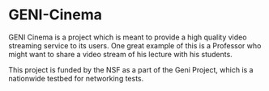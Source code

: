 GENI-Cinema
===========
GENI Cinema is a project which is meant to provide a high quality video streaming service to its users. One great example of this is a Professor who might want to share a video stream of his lecture with his students.

This project is funded by the NSF as a part of the Geni Project, which is a nationwide testbed for networking tests.
